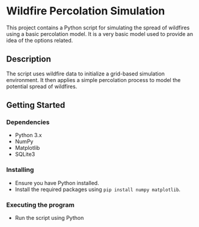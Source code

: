 # Wildfire Percolation Simulation

This project contains a Python script for simulating the spread of wildfires using a basic percolation model. It is a very basic model used to provide an idea of the options related.

## Description
The script uses wildfire data to initialize a grid-based simulation environment. It then applies a simple percolation process to model the potential spread of wildfires.

## Getting Started
### Dependencies
- Python 3.x
- NumPy
- Matplotlib
- SQLite3

### Installing
- Ensure you have Python installed.
- Install the required packages using `pip install numpy matplotlib`.

### Executing the program
- Run the script using Python
